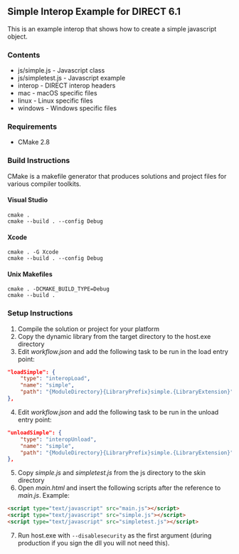## Simple Interop Example for DIRECT 6.1

This is an example interop that shows how to create a simple javascript object.

### Contents

* js/simple.js - Javascript class
* js/simpletest.js - Javascript example
* interop - DIRECT interop headers
* mac - macOS specific files
* linux - Linux specific files
* windows - Windows specific files

### Requirements

* CMake 2.8

### Build Instructions

CMake is a makefile generator that produces solutions and project files for various compiler toolkits.

#### Visual Studio

```
cmake .
cmake --build . --config Debug
```

#### Xcode

```
cmake . -G Xcode
cmake --build . --config Debug
```

#### Unix Makefiles

```
cmake . -DCMAKE_BUILD_TYPE=Debug
cmake --build .
```

### Setup Instructions

1. Compile the solution or project for your platform
2. Copy the dynamic library from the target directory to the host.exe directory
3. Edit *workflow.json* and add the following task to be run in the load entry point:
```json
"loadSimple": {
    "type": "interopLoad",
    "name": "simple",
    "path": "{ModuleDirectory}{LibraryPrefix}simple.{LibraryExtension}"
},
```

4. Edit *workflow.json* and add the following task to be run in the unload entry point:
```json
"unloadSimple": {
    "type": "interopUnload",
    "name": "simple",
    "path": "{ModuleDirectory}{LibraryPrefix}simple.{LibraryExtension}"
},
```

5. Copy *simple.js* and *simpletest.js* from the js directory to the skin directory
6. Open *main.html* and insert the following scripts after the reference to *main.js*. Example: 
```html
<script type="text/javascript" src="main.js"></script>
<script type="text/javascript" src="simple.js"></script>
<script type="text/javascript" src="simpletest.js"></script>
```

7. Run host.exe with `--disablesecurity` as the first argument (during production if you sign the dll you will not need this).
